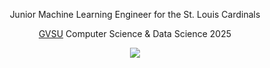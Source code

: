 
<div align="center">
  <p>Junior Machine Learning Engineer for the St. Louis Cardinals</p>
  <p><a href="https://gvsu.com">GVSU</a> Computer Science & Data Science 2025</p>
  <img src="https://skillicons.dev/icons?i=python,sklearn,r,postgresql,go,docker,linux,flask,pytorch,tensorflow&perline=5">
</div>
